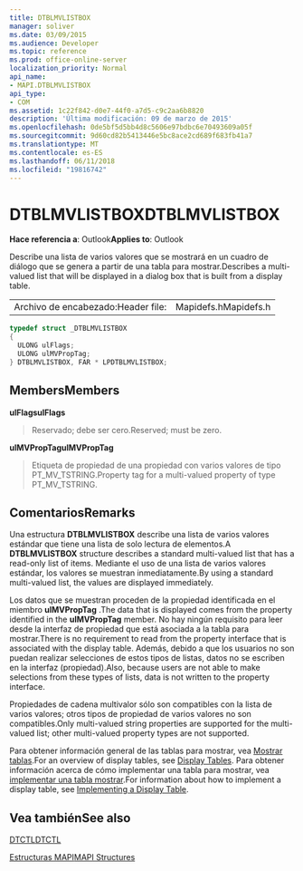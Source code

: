 ```yaml
---
title: DTBLMVLISTBOX
manager: soliver
ms.date: 03/09/2015
ms.audience: Developer
ms.topic: reference
ms.prod: office-online-server
localization_priority: Normal
api_name:
- MAPI.DTBLMVLISTBOX
api_type:
- COM
ms.assetid: 1c22f842-d0e7-44f0-a7d5-c9c2aa6b8820
description: 'Última modificación: 09 de marzo de 2015'
ms.openlocfilehash: 0de5bf5d5bb4d8c5606e97bdbc6e70493609a05f
ms.sourcegitcommit: 9d60cd82b5413446e5bc8ace2cd689f683fb41a7
ms.translationtype: MT
ms.contentlocale: es-ES
ms.lasthandoff: 06/11/2018
ms.locfileid: "19816742"
---
```

# <a name="dtblmvlistbox"></a><span data-ttu-id="db391-103">DTBLMVLISTBOX</span><span class="sxs-lookup"><span data-stu-id="db391-103">DTBLMVLISTBOX</span></span>

  
  
<span data-ttu-id="db391-104">**Hace referencia a**: Outlook</span><span class="sxs-lookup"><span data-stu-id="db391-104">**Applies to**: Outlook</span></span> 
  
<span data-ttu-id="db391-105">Describe una lista de varios valores que se mostrará en un cuadro de diálogo que se genera a partir de una tabla para mostrar.</span><span class="sxs-lookup"><span data-stu-id="db391-105">Describes a multi-valued list that will be displayed in a dialog box that is built from a display table.</span></span>
  
|||
|:-----|:-----|
|<span data-ttu-id="db391-106">Archivo de encabezado:</span><span class="sxs-lookup"><span data-stu-id="db391-106">Header file:</span></span>  <br/> |<span data-ttu-id="db391-107">Mapidefs.h</span><span class="sxs-lookup"><span data-stu-id="db391-107">Mapidefs.h</span></span>  <br/> |
   
```cpp
typedef struct _DTBLMVLISTBOX
{
  ULONG ulFlags;
  ULONG ulMVPropTag;
} DTBLMVLISTBOX, FAR * LPDTBLMVLISTBOX;

```

## <a name="members"></a><span data-ttu-id="db391-108">Members</span><span class="sxs-lookup"><span data-stu-id="db391-108">Members</span></span>

 <span data-ttu-id="db391-109">**ulFlags**</span><span class="sxs-lookup"><span data-stu-id="db391-109">**ulFlags**</span></span>
  
> <span data-ttu-id="db391-110">Reservado; debe ser cero.</span><span class="sxs-lookup"><span data-stu-id="db391-110">Reserved; must be zero.</span></span>
    
 <span data-ttu-id="db391-111">**ulMVPropTag**</span><span class="sxs-lookup"><span data-stu-id="db391-111">**ulMVPropTag**</span></span>
  
> <span data-ttu-id="db391-112">Etiqueta de propiedad de una propiedad con varios valores de tipo PT_MV_TSTRING.</span><span class="sxs-lookup"><span data-stu-id="db391-112">Property tag for a multi-valued property of type PT_MV_TSTRING.</span></span>
    
## <a name="remarks"></a><span data-ttu-id="db391-113">Comentarios</span><span class="sxs-lookup"><span data-stu-id="db391-113">Remarks</span></span>

<span data-ttu-id="db391-114">Una estructura **DTBLMVLISTBOX** describe una lista de varios valores estándar que tiene una lista de solo lectura de elementos.</span><span class="sxs-lookup"><span data-stu-id="db391-114">A **DTBLMVLISTBOX** structure describes a standard multi-valued list that has a read-only list of items.</span></span> <span data-ttu-id="db391-115">Mediante el uso de una lista de varios valores estándar, los valores se muestran inmediatamente.</span><span class="sxs-lookup"><span data-stu-id="db391-115">By using a standard multi-valued list, the values are displayed immediately.</span></span> 
  
<span data-ttu-id="db391-116">Los datos que se muestran proceden de la propiedad identificada en el miembro **ulMVPropTag** .</span><span class="sxs-lookup"><span data-stu-id="db391-116">The data that is displayed comes from the property identified in the **ulMVPropTag** member.</span></span> <span data-ttu-id="db391-117">No hay ningún requisito para leer desde la interfaz de propiedad que está asociada a la tabla para mostrar.</span><span class="sxs-lookup"><span data-stu-id="db391-117">There is no requirement to read from the property interface that is associated with the display table.</span></span> <span data-ttu-id="db391-118">Además, debido a que los usuarios no son puedan realizar selecciones de estos tipos de listas, datos no se escriben en la interfaz (propiedad).</span><span class="sxs-lookup"><span data-stu-id="db391-118">Also, because users are not able to make selections from these types of lists, data is not written to the property interface.</span></span> 
  
<span data-ttu-id="db391-119">Propiedades de cadena multivalor sólo son compatibles con la lista de varios valores; otros tipos de propiedad de varios valores no son compatibles.</span><span class="sxs-lookup"><span data-stu-id="db391-119">Only multi-valued string properties are supported for the multi-valued list; other multi-valued property types are not supported.</span></span> 
  
<span data-ttu-id="db391-120">Para obtener información general de las tablas para mostrar, vea [Mostrar tablas](display-tables.md).</span><span class="sxs-lookup"><span data-stu-id="db391-120">For an overview of display tables, see [Display Tables](display-tables.md).</span></span> <span data-ttu-id="db391-121">Para obtener información acerca de cómo implementar una tabla para mostrar, vea [implementar una tabla mostrar](display-table-implementation.md).</span><span class="sxs-lookup"><span data-stu-id="db391-121">For information about how to implement a display table, see [Implementing a Display Table](display-table-implementation.md).</span></span>
  
## <a name="see-also"></a><span data-ttu-id="db391-122">Vea también</span><span class="sxs-lookup"><span data-stu-id="db391-122">See also</span></span>



[<span data-ttu-id="db391-123">DTCTL</span><span class="sxs-lookup"><span data-stu-id="db391-123">DTCTL</span></span>](dtctl.md)


[<span data-ttu-id="db391-124">Estructuras MAPI</span><span class="sxs-lookup"><span data-stu-id="db391-124">MAPI Structures</span></span>](mapi-structures.md)

